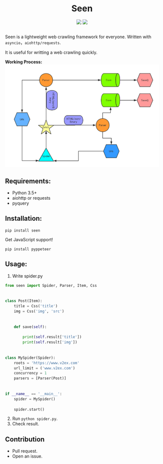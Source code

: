 <h1 align="center">Seen</h1>
<div align="center">
    <img src="https://travis-ci.org/HuberTRoy/Seen.svg?branch=master">
    <img src="https://img.shields.io/badge/Python-3.5%203.6-green.svg">
</div>

##

Seen is a lightweight web crawling framework for everyone.
Written with `asyncio`，`aiohttp/requests`.

It is useful for writting a web crawling quickly.

**Working Process:**
![workingProcess](https://github.com/HuberTRoy/seen/blob/master/img/process.png)


## Requirements:
* Python 3.5+
* aiohttp or requests
* pyquery

## Installation:
```
pip install seen
```

Get JavaScript support!
```
pip install pyppeteer
```

## Usage:

1. Write spider.py
```python
from seen import Spider, Parser, Item, Css


class Post(Item):
    title = Css('title')
    img = Css('img', 'src')


    def save(self):

        print(self.result['title'])
        print(self.result['img'])


class MySpider(Spider):
    roots = 'https://www.v2ex.com'
    url_limit = ('www.v2ex.com')
    concurrency = 1
    parsers = [Parser(Post)]


if __name__ == '__main__':
    spider = MySpider()

    spider.start()
```

2. Run `python spider.py`.
3. Check result.

## Contribution

* Pull request.
* Open an issue.